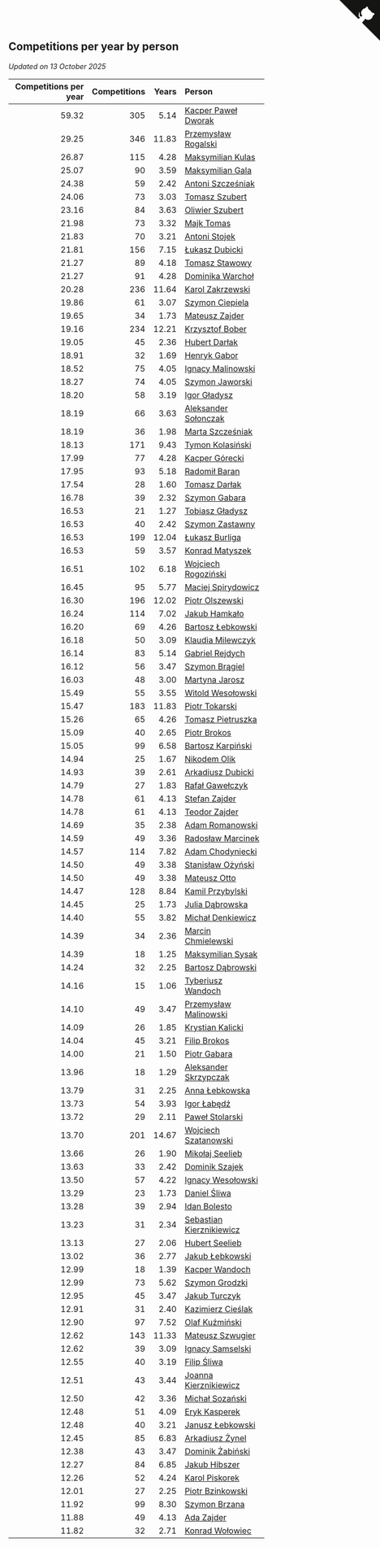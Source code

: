 ## Competitions per year by person

*Updated on 13 October 2025*

| Competitions per year | Competitions | Years | Person |
| ---: | ---: | ---: | :--- |
| 59.32 | 305 | 5.14 | [Kacper Paweł Dworak](https://www.worldcubeassociation.org/persons/2020DWOR01) |
| 29.25 | 346 | 11.83 | [Przemysław Rogalski](https://www.worldcubeassociation.org/persons/2013ROGA02) |
| 26.87 | 115 | 4.28 | [Maksymilian Kulas](https://www.worldcubeassociation.org/persons/2021KULA02) |
| 25.07 | 90 | 3.59 | [Maksymilian Gala](https://www.worldcubeassociation.org/persons/2022GALA01) |
| 24.38 | 59 | 2.42 | [Antoni Szcześniak](https://www.worldcubeassociation.org/persons/2023SZCZ04) |
| 24.06 | 73 | 3.03 | [Tomasz Szubert](https://www.worldcubeassociation.org/persons/2022SZUB02) |
| 23.16 | 84 | 3.63 | [Oliwier Szubert](https://www.worldcubeassociation.org/persons/2022SZUB01) |
| 21.98 | 73 | 3.32 | [Majk Tomas](https://www.worldcubeassociation.org/persons/2022TOMA05) |
| 21.83 | 70 | 3.21 | [Antoni Stojek](https://www.worldcubeassociation.org/persons/2022STOJ03) |
| 21.81 | 156 | 7.15 | [Łukasz Dubicki](https://www.worldcubeassociation.org/persons/2018DUBI01) |
| 21.27 | 89 | 4.18 | [Tomasz Stawowy](https://www.worldcubeassociation.org/persons/2021STAW01) |
| 21.27 | 91 | 4.28 | [Dominika Warchoł](https://www.worldcubeassociation.org/persons/2021WARC01) |
| 20.28 | 236 | 11.64 | [Karol Zakrzewski](https://www.worldcubeassociation.org/persons/2014ZAKR01) |
| 19.86 | 61 | 3.07 | [Szymon Ciepiela](https://www.worldcubeassociation.org/persons/2022CIEP01) |
| 19.65 | 34 | 1.73 | [Mateusz Zajder](https://www.worldcubeassociation.org/persons/2024ZAJD01) |
| 19.16 | 234 | 12.21 | [Krzysztof Bober](https://www.worldcubeassociation.org/persons/2013BOBE01) |
| 19.05 | 45 | 2.36 | [Hubert Darłak](https://www.worldcubeassociation.org/persons/2023DARL03) |
| 18.91 | 32 | 1.69 | [Henryk Gabor](https://www.worldcubeassociation.org/persons/2024GABO02) |
| 18.52 | 75 | 4.05 | [Ignacy Malinowski](https://www.worldcubeassociation.org/persons/2021MALI02) |
| 18.27 | 74 | 4.05 | [Szymon Jaworski](https://www.worldcubeassociation.org/persons/2021JAWO01) |
| 18.20 | 58 | 3.19 | [Igor Gładysz](https://www.worldcubeassociation.org/persons/2022GLAD01) |
| 18.19 | 66 | 3.63 | [Aleksander Sołonczak](https://www.worldcubeassociation.org/persons/2022SOLO01) |
| 18.19 | 36 | 1.98 | [Marta Szcześniak](https://www.worldcubeassociation.org/persons/2023SZCZ07) |
| 18.13 | 171 | 9.43 | [Tymon Kolasiński](https://www.worldcubeassociation.org/persons/2016KOLA02) |
| 17.99 | 77 | 4.28 | [Kacper Górecki](https://www.worldcubeassociation.org/persons/2021GORE01) |
| 17.95 | 93 | 5.18 | [Radomił Baran](https://www.worldcubeassociation.org/persons/2020BARA02) |
| 17.54 | 28 | 1.60 | [Tomasz Darłak](https://www.worldcubeassociation.org/persons/2024DARL01) |
| 16.78 | 39 | 2.32 | [Szymon Gabara](https://www.worldcubeassociation.org/persons/2023GABA01) |
| 16.53 | 21 | 1.27 | [Tobiasz Gładysz](https://www.worldcubeassociation.org/persons/2024GLAD02) |
| 16.53 | 40 | 2.42 | [Szymon Zastawny](https://www.worldcubeassociation.org/persons/2023ZAST01) |
| 16.53 | 199 | 12.04 | [Łukasz Burliga](https://www.worldcubeassociation.org/persons/2013BURL01) |
| 16.53 | 59 | 3.57 | [Konrad Matyszek](https://www.worldcubeassociation.org/persons/2022MATY02) |
| 16.51 | 102 | 6.18 | [Wojciech Rogoziński](https://www.worldcubeassociation.org/persons/2019ROGO04) |
| 16.45 | 95 | 5.77 | [Maciej Spirydowicz](https://www.worldcubeassociation.org/persons/2020SPIR01) |
| 16.30 | 196 | 12.02 | [Piotr Olszewski](https://www.worldcubeassociation.org/persons/2013OLSZ02) |
| 16.24 | 114 | 7.02 | [Jakub Hamkało](https://www.worldcubeassociation.org/persons/2018HAMK01) |
| 16.20 | 69 | 4.26 | [Bartosz Łebkowski](https://www.worldcubeassociation.org/persons/2021LEBK01) |
| 16.18 | 50 | 3.09 | [Klaudia Milewczyk](https://www.worldcubeassociation.org/persons/2022MILE05) |
| 16.14 | 83 | 5.14 | [Gabriel Rejdych](https://www.worldcubeassociation.org/persons/2020REJD01) |
| 16.12 | 56 | 3.47 | [Szymon Brągiel](https://www.worldcubeassociation.org/persons/2022BRAG03) |
| 16.03 | 48 | 3.00 | [Martyna Jarosz](https://www.worldcubeassociation.org/persons/2022JARO01) |
| 15.49 | 55 | 3.55 | [Witold Wesołowski](https://www.worldcubeassociation.org/persons/2022WESO01) |
| 15.47 | 183 | 11.83 | [Piotr Tokarski](https://www.worldcubeassociation.org/persons/2013TOKA01) |
| 15.26 | 65 | 4.26 | [Tomasz Pietruszka](https://www.worldcubeassociation.org/persons/2021PIET01) |
| 15.09 | 40 | 2.65 | [Piotr Brokos](https://www.worldcubeassociation.org/persons/2023BROK01) |
| 15.05 | 99 | 6.58 | [Bartosz Karpiński](https://www.worldcubeassociation.org/persons/2019KARP03) |
| 14.94 | 25 | 1.67 | [Nikodem Olik](https://www.worldcubeassociation.org/persons/2024OLIK01) |
| 14.93 | 39 | 2.61 | [Arkadiusz Dubicki](https://www.worldcubeassociation.org/persons/2023DUBI01) |
| 14.79 | 27 | 1.83 | [Rafał Gawełczyk](https://www.worldcubeassociation.org/persons/2023GAWE01) |
| 14.78 | 61 | 4.13 | [Stefan Zajder](https://www.worldcubeassociation.org/persons/2021ZAJD02) |
| 14.78 | 61 | 4.13 | [Teodor Zajder](https://www.worldcubeassociation.org/persons/2021ZAJD03) |
| 14.69 | 35 | 2.38 | [Adam Romanowski](https://www.worldcubeassociation.org/persons/2023ROMA10) |
| 14.59 | 49 | 3.36 | [Radosław Marcinek](https://www.worldcubeassociation.org/persons/2022MARC05) |
| 14.57 | 114 | 7.82 | [Adam Chodyniecki](https://www.worldcubeassociation.org/persons/2017CHOD02) |
| 14.50 | 49 | 3.38 | [Stanisław Ożyński](https://www.worldcubeassociation.org/persons/2022OZYN01) |
| 14.50 | 49 | 3.38 | [Mateusz Otto](https://www.worldcubeassociation.org/persons/2022OTTO01) |
| 14.47 | 128 | 8.84 | [Kamil Przybylski](https://www.worldcubeassociation.org/persons/2016PRZY01) |
| 14.45 | 25 | 1.73 | [Julia Dąbrowska](https://www.worldcubeassociation.org/persons/2024DABR01) |
| 14.40 | 55 | 3.82 | [Michał Denkiewicz](https://www.worldcubeassociation.org/persons/2021DENK01) |
| 14.39 | 34 | 2.36 | [Marcin Chmielewski](https://www.worldcubeassociation.org/persons/2023CHMI01) |
| 14.39 | 18 | 1.25 | [Maksymilian Sysak](https://www.worldcubeassociation.org/persons/2024SYSA01) |
| 14.24 | 32 | 2.25 | [Bartosz Dąbrowski](https://www.worldcubeassociation.org/persons/2023DABR07) |
| 14.16 | 15 | 1.06 | [Tyberiusz Wandoch](https://www.worldcubeassociation.org/persons/2024WAND03) |
| 14.10 | 49 | 3.47 | [Przemysław Malinowski](https://www.worldcubeassociation.org/persons/2022MALI01) |
| 14.09 | 26 | 1.85 | [Krystian Kalicki](https://www.worldcubeassociation.org/persons/2023KALI10) |
| 14.04 | 45 | 3.21 | [Filip Brokos](https://www.worldcubeassociation.org/persons/2022BROK03) |
| 14.00 | 21 | 1.50 | [Piotr Gabara](https://www.worldcubeassociation.org/persons/2024GABA02) |
| 13.96 | 18 | 1.29 | [Aleksander Skrzypczak](https://www.worldcubeassociation.org/persons/2024SKRZ01) |
| 13.79 | 31 | 2.25 | [Anna Łebkowska](https://www.worldcubeassociation.org/persons/2023LEBK04) |
| 13.73 | 54 | 3.93 | [Igor Łabędź](https://www.worldcubeassociation.org/persons/2021LABE01) |
| 13.72 | 29 | 2.11 | [Paweł Stolarski](https://www.worldcubeassociation.org/persons/2023STOL04) |
| 13.70 | 201 | 14.67 | [Wojciech Szatanowski](https://www.worldcubeassociation.org/persons/2011SZAT01) |
| 13.66 | 26 | 1.90 | [Mikołaj Seelieb](https://www.worldcubeassociation.org/persons/2023SEEL04) |
| 13.63 | 33 | 2.42 | [Dominik Szajek](https://www.worldcubeassociation.org/persons/2023SZAJ01) |
| 13.50 | 57 | 4.22 | [Ignacy Wesołowski](https://www.worldcubeassociation.org/persons/2021WESO01) |
| 13.29 | 23 | 1.73 | [Daniel Śliwa](https://www.worldcubeassociation.org/persons/2024SLIW01) |
| 13.28 | 39 | 2.94 | [Idan Bolesto](https://www.worldcubeassociation.org/persons/2022BOLE01) |
| 13.23 | 31 | 2.34 | [Sebastian Kierznikiewicz](https://www.worldcubeassociation.org/persons/2023KIER02) |
| 13.13 | 27 | 2.06 | [Hubert Seelieb](https://www.worldcubeassociation.org/persons/2023SEEL02) |
| 13.02 | 36 | 2.77 | [Jakub Łebkowski](https://www.worldcubeassociation.org/persons/2023LEBK01) |
| 12.99 | 18 | 1.39 | [Kacper Wandoch](https://www.worldcubeassociation.org/persons/2024WAND01) |
| 12.99 | 73 | 5.62 | [Szymon Grodzki](https://www.worldcubeassociation.org/persons/2020GROD01) |
| 12.95 | 45 | 3.47 | [Jakub Turczyk](https://www.worldcubeassociation.org/persons/2022TURC02) |
| 12.91 | 31 | 2.40 | [Kazimierz Cieślak](https://www.worldcubeassociation.org/persons/2023CIES01) |
| 12.90 | 97 | 7.52 | [Olaf Kuźmiński](https://www.worldcubeassociation.org/persons/2018KUZM02) |
| 12.62 | 143 | 11.33 | [Mateusz Szwugier](https://www.worldcubeassociation.org/persons/2014SZWU01) |
| 12.62 | 39 | 3.09 | [Ignacy Samselski](https://www.worldcubeassociation.org/persons/2022SAMS03) |
| 12.55 | 40 | 3.19 | [Filip Śliwa](https://www.worldcubeassociation.org/persons/2022SLIW01) |
| 12.51 | 43 | 3.44 | [Joanna Kierznikiewicz](https://www.worldcubeassociation.org/persons/2022KIER01) |
| 12.50 | 42 | 3.36 | [Michał Sozański](https://www.worldcubeassociation.org/persons/2022SOZA02) |
| 12.48 | 51 | 4.09 | [Eryk Kasperek](https://www.worldcubeassociation.org/persons/2021KASP01) |
| 12.48 | 40 | 3.21 | [Janusz Łebkowski](https://www.worldcubeassociation.org/persons/2022LEBK01) |
| 12.45 | 85 | 6.83 | [Arkadiusz Żynel](https://www.worldcubeassociation.org/persons/2018ZYNE01) |
| 12.38 | 43 | 3.47 | [Dominik Żabiński](https://www.worldcubeassociation.org/persons/2022ZABI01) |
| 12.27 | 84 | 6.85 | [Jakub Hibszer](https://www.worldcubeassociation.org/persons/2018HIBS01) |
| 12.26 | 52 | 4.24 | [Karol Piskorek](https://www.worldcubeassociation.org/persons/2021PISK01) |
| 12.01 | 27 | 2.25 | [Piotr Bzinkowski](https://www.worldcubeassociation.org/persons/2023BZIN01) |
| 11.92 | 99 | 8.30 | [Szymon Brzana](https://www.worldcubeassociation.org/persons/2017BRZA01) |
| 11.88 | 49 | 4.13 | [Ada Zajder](https://www.worldcubeassociation.org/persons/2021ZAJD01) |
| 11.82 | 32 | 2.71 | [Konrad Wołowiec](https://www.worldcubeassociation.org/persons/2023WOLO01) |


<a href="https://github.com/maxidragon/wca_statistics_pl" class="github-corner" aria-label="View source on Github"><svg width="80" height="80" viewBox="0 0 250 250" style="fill:#151513; color:#fff; position: absolute; top: 0; border: 0; right: 0;" aria-hidden="true"><path d="M0,0 L115,115 L130,115 L142,142 L250,250 L250,0 Z"></path><path d="M128.3,109.0 C113.8,99.7 119.0,89.6 119.0,89.6 C122.0,82.7 120.5,78.6 120.5,78.6 C119.2,72.0 123.4,76.3 123.4,76.3 C127.3,80.9 125.5,87.3 125.5,87.3 C122.9,97.6 130.6,101.9 134.4,103.2" fill="currentColor" style="transform-origin: 130px 106px;" class="octo-arm"></path><path d="M115.0,115.0 C114.9,115.1 118.7,116.5 119.8,115.4 L133.7,101.6 C136.9,99.2 139.9,98.4 142.2,98.6 C133.8,88.0 127.5,74.4 143.8,58.0 C148.5,53.4 154.0,51.2 159.7,51.0 C160.3,49.4 163.2,43.6 171.4,40.1 C171.4,40.1 176.1,42.5 178.8,56.2 C183.1,58.6 187.2,61.8 190.9,65.4 C194.5,69.0 197.7,73.2 200.1,77.6 C213.8,80.2 216.3,84.9 216.3,84.9 C212.7,93.1 206.9,96.0 205.4,96.6 C205.1,102.4 203.0,107.8 198.3,112.5 C181.9,128.9 168.3,122.5 157.7,114.1 C157.9,116.9 156.7,120.9 152.7,124.9 L141.0,136.5 C139.8,137.7 141.6,141.9 141.8,141.8 Z" fill="currentColor" class="octo-body"></path></svg></a><style>.github-corner:hover .octo-arm{animation:octocat-wave 560ms ease-in-out}@keyframes octocat-wave{0%,100%{transform:rotate(0)}20%,60%{transform:rotate(-25deg)}40%,80%{transform:rotate(10deg)}}@media (max-width:500px){.github-corner:hover .octo-arm{animation:none}.github-corner .octo-arm{animation:octocat-wave 560ms ease-in-out}}</style>
